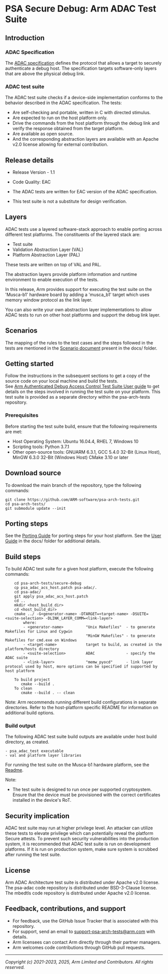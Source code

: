 
# PSA Secure Debug: Arm ADAC Test Suite

## Introduction

### ADAC Specification

The [ADAC specification](https://developer.arm.com/documentation/den0101/2/) defines the protocol that allows a target to securely authenticate a debug host. The specification targets software-only layers that are above the physical debug link.

### ADAC test suite

The ADAC test suite checks if a device-side implementation conforms to the behavior described in the ADAC specification. The tests:
 - Are self-checking and portable, written in C with directed stimulus.
 - Are expected to run on the host platform only.
 - Drive the commands from the host platform through the debug link and verify the response obtained from the target platform.
 - Are available as open source.
 - And the corresponding abstraction layers are available with an Apache v2.0 license allowing for external contribution.

## Release details
 - Release Version - 1.1
 - Code Quality: EAC <br/>

 - The ADAC tests are written for EAC version of the ADAC specification.
 - This test suite is not a substitute for design verification.

## Layers

ADAC tests use a layered software-stack approach to enable porting across different test platforms. The constituents of the layered stack are:
 - Test suite
 - Validation Abstraction Layer (VAL)
 - Platform Abstraction Layer (PAL)

These tests are written on top of VAL and PAL.

The abstraction layers provide platform information and runtime environment to enable execution of the tests.

In this release, Arm provides support for executing the test suite on the 'Musca-b1' hardware board by adding a 'musca_b1' target which uses memory window protocol as the link layer.

You can also write your own abstraction layer implementations to allow ADAC tests to run on other host platforms and support the debug link layer.

## Scenarios

The mapping of the rules to the test cases and the steps followed in the tests are mentioned in the [Scenario document](docs/psa_adac_scenarios.md) present in the docs/ folder.

## Getting started

Follow the instructions in the subsequent sections to get a copy of the source code on your local machine and build the tests. <br/>
See [Arm Authenticated Debug Access Control Test Suite User guide](docs/Arm_Authenticated_Debug_Access_Control_Test_Suite_User_Guide.pdf) to get details on the steps involved in running the test suite on your platform.
This test suite is provided as a separate directory within the psa-arch-tests repository.

### Prerequisites

Before starting the test suite build, ensure that the following requirements are met:

- Host Operating System: Ubuntu 16.04.4, RHEL 7, Windows 10
- Scripting tools: Python 3.7.1
- Other open-source tools: GNUARM 6.3.1, GCC 5.4.0 32-Bit (Linux Host), MinGW 6.3.0 32-Bit (Windows Host)
                           CMake 3.10 or later


## Download source

To download the main branch of the repository, type the following commands:

    git clone https://github.com/ARM-software/psa-arch-tests.git
    cd psa-arch-tests/
    git submodule update --init

## Porting steps

See the [Porting Guide](docs/porting_guide_adac_host.md) for porting steps for your host platform.
See the [User Guide](docs/Arm_Authenticated_Debug_Access_Control_Test_Suite_User_Guide.pdf) in the docs/ folder for additional details.

## Build steps

To build ADAC test suite for a given host platform, execute the following commands: <br/>
~~~
    cd psa-arch-tests/secure-debug
    cp psa_adac_acs_host.patch psa-adac/.
    cd psa-adac/
    git apply psa_adac_acs_host.patch
    cd ..
    mkdir <host_build_dir>
    cd <host_build_dir>
	cmake ../ -G<generator-name> -DTARGET=<target-name> -DSUITE=<suite-selection> -DLINK_LAYER_COMM=<link-layer>
	    where:
        - <generator-name>          "Unix Makefiles"  - to generate Makefiles for Linux and Cygwin
                                    "MinGW Makefiles" - to generate Makefiles for cmd.exe on Windows
        - <target-name>             target to build, as created in the platform/hosts directory
        - <suite-selection>         ADAC              - specify the ADAC suite
        - <link-layer>              "memw_pyocd"      - link layer protocol used by host, more options can be specified if supported by host platform

	To build project
	   cmake --build .
	To clean
	   cmake --build . -- clean
~~~

Note:
    Arm recommends running different build configurations in separate directories. Refer to the host-platform specific README for information on additional build options.

### Build output

The following ADAC test suite build outputs are available under host build directory, as created.

	- psa_adac_test executable
	- val and platform layer libraries

For running the test suite on the Musca-b1 hardware platform, see the [Readme](platform/hosts/musca_b1/memw_pyocd/README.md).<br/>

Note:
 - The test suite is designed to run once per supported cryptosystem. Ensure that the device must be provisioned with the correct certificates installed in the device's RoT.

## Security implication

ADAC test suite may run at higher privilege level. An attacker can utilize these tests to elevate privilege which can potentially reveal the platform Secure attests. To prevent such security vulnerabilities into the production system, it is recommended that ADAC test suite is run on development platforms. If it is run on production system, make sure system is scrubbed after running the test suite.

## License

Arm ADAC Architecture test suite is distributed under Apache v2.0 license.
The psa-adac code repository is distributed under BSD-3-Clause license.
The mbedtls code repository is distributed under Apache v2.0 license.

## Feedback, contributions, and support

 - For feedback, use the GitHub Issue Tracker that is associated with this repository.
 - For support, send an email to support-psa-arch-tests@arm.com with details.
 - Arm licensees can contact Arm directly through their partner managers.
 - Arm welcomes code contributions through GitHub pull requests.

--------------

*Copyright (c) 2021-2023, 2025, Arm Limited and Contributors. All rights reserved.*
